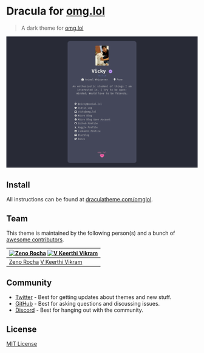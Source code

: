 # Dracula for [omg.lol](https://home.omg.lol/)

> A dark theme for [omg.lol](https://home.omg.lol/)

![Screenshot](./screenshot.png)

## Install

All instructions can be found at [draculatheme.com/omglol](https://draculatheme.com/omglol).

## Team

This theme is maintained by the following person(s) and a bunch of [awesome contributors](https://github.com/dracula/foobar/graphs/contributors).

| [![Zeno Rocha](https://github.com/zenorocha.png?size=100)](https://github.com/zenorocha)           [![V Keerthi Vikram](https://github.com/vkeerthivikram.png?size=100)](https://github.com/vkeerthivikram) |
| ------------------------------------------------------------ |
| [Zeno Rocha](https://github.com/zenorocha)               [V Keerthi Vikram](https://github.com/vkeerthivikram) |

## Community

- [Twitter](https://twitter.com/draculatheme) - Best for getting updates about themes and new stuff.
- [GitHub](https://github.com/dracula/dracula-theme/discussions) - Best for asking questions and discussing issues.
- [Discord](https://draculatheme.com/discord-invite) - Best for hanging out with the community.

## License

[MIT License](./LICENSE)
